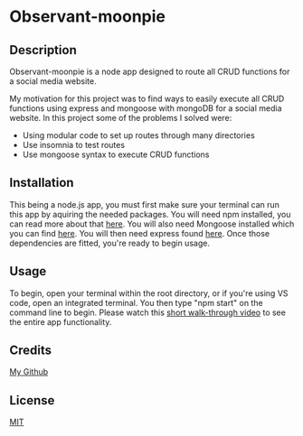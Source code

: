 # Observant-moonpie

## Description

Observant-moonpie is a node app designed to route all CRUD functions for a social media website.


My motivation for this project was to find ways to easily execute all CRUD functions using express and mongoose with mongoDB for a social media website.
In this project some of the problems I solved were:
- Using modular code to set up routes through many directories
- Use insomnia to test routes
- Use mongoose syntax to execute CRUD functions


## Installation

This being a node.js app, you must first make sure your terminal can run this app by aquiring the needed
packages. You will need npm installed, you can read more about that [here](https://www.npmjs.com/package/npm). You will also need Mongoose installed
which you can find [here](https://mongoosejs.com/). You will then need express found [here](https://expressjs.com/). Once those dependencies are fitted, you're ready to begin usage.

## Usage

To begin, open your terminal within the root directory, or if you're using VS code, open an integrated terminal.
You then type "npm start" on the command line to begin. 
Please watch this [short walk-through video](https://youtu.be/9xksWMxrCIM) to see the entire app functionality.


## Credits

[My Github](https://github.com/Jesse-Lemieux)

## License

[MIT](https://choosealicense.com/licenses/mit/#)